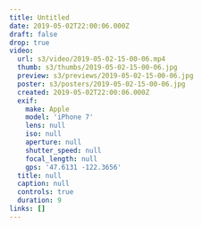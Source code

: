 ```yaml
---
title: Untitled
date: 2019-05-02T22:00:06.000Z
draft: false
drop: true
video:
  url: s3/video/2019-05-02-15-00-06.mp4
  thumb: s3/thumbs/2019-05-02-15-00-06.jpg
  preview: s3/previews/2019-05-02-15-00-06.jpg
  poster: s3/posters/2019-05-02-15-00-06.jpg
  created: 2019-05-02T22:00:06.000Z
  exif:
    make: Apple
    model: 'iPhone 7'
    lens: null
    iso: null
    aperture: null
    shutter_speed: null
    focal_length: null
    gps: '47.6131 -122.3656'
  title: null
  caption: null
  controls: true
  duration: 9
links: []
---
```

